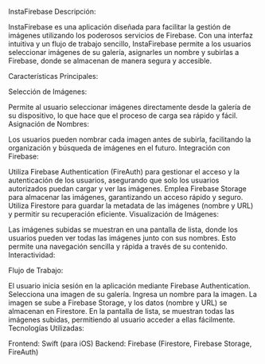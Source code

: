 InstaFirebase
Descripción:

InstaFirebase es una aplicación diseñada para facilitar la gestión de imágenes utilizando los poderosos servicios de Firebase.
Con una interfaz intuitiva y un flujo de trabajo sencillo, InstaFirebase permite a los usuarios seleccionar imágenes de su galería,
asignarles un nombre y subirlas a Firebase, donde se almacenan de manera segura y accesible.

Características Principales:

Selección de Imágenes:

Permite al usuario seleccionar imágenes directamente desde la galería de su dispositivo, lo que hace que el proceso de carga sea rápido y fácil.
Asignación de Nombres:

Los usuarios pueden nombrar cada imagen antes de subirla, facilitando la organización y búsqueda de imágenes en el futuro.
Integración con Firebase:

Utiliza Firebase Authentication (FireAuth) para gestionar el acceso y la autenticación de los usuarios, 
asegurando que solo los usuarios autorizados puedan cargar y ver las imágenes.
Emplea Firebase Storage para almacenar las imágenes, garantizando un acceso rápido y seguro.
Utiliza Firestore para guardar la metadata de las imágenes (nombre y URL) y permitir su recuperación eficiente.
Visualización de Imágenes:

Las imágenes subidas se muestran en una pantalla de lista, donde los usuarios pueden ver todas las imágenes junto con sus nombres.
Esto permite una navegación sencilla y rápida a través de su contenido.
Interactividad:

Flujo de Trabajo:

El usuario inicia sesión en la aplicación mediante Firebase Authentication.
Selecciona una imagen de su galería.
Ingresa un nombre para la imagen.
La imagen se sube a Firebase Storage, y los datos (nombre y URL) se almacenan en Firestore.
En la pantalla de lista, se muestran todas las imágenes subidas, permitiendo al usuario acceder a ellas fácilmente.
Tecnologías Utilizadas:

Frontend: Swift (para iOS)
Backend: Firebase (Firestore, Firebase Storage, FireAuth)
